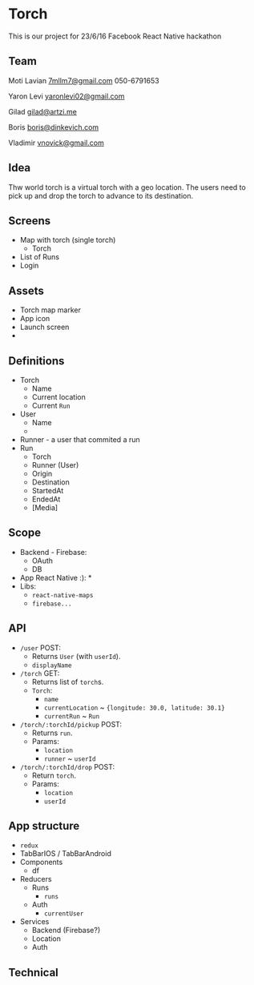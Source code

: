 # Torch
This is our project for 23/6/16 Facebook React Native hackathon

## Team

Moti Lavian
7mllm7@gmail.com
050-6791653

Yaron Levi
yaronlevi02@gmail.com

Gilad
gilad@artzi.me

Boris
boris@dinkevich.com

Vladimir
vnovick@gmail.com

## Idea
Thw world torch is a virtual torch with a geo location.
The users need to pick up and drop the torch to advance to its destination.

## Screens
* Map with torch (single torch)
  * Torch
* List of Runs
* Login

## Assets
* Torch map marker
* App icon
* Launch screen
*

## Definitions
* Torch
  * Name
  * Current location
  * Current `Run`
* User
  * Name
  *
* Runner - a user that commited a run
* Run
  * Torch
  * Runner (User)
  * Origin
  * Destination
  * StartedAt
  * EndedAt
  * [Media]

## Scope
* Backend - Firebase:
  * OAuth
  * DB
* App React Native :):
  *
* Libs:
  * `react-native-maps`
  * `firebase...`

## API
* `/user` POST:
  * Returns `User` (with `userId`).
  * `displayName`
* `/torch` GET:
  * Returns list of `torch`s.
  * `Torch`:
    * `name`
    * `currentLocation` ~ `{longitude: 30.0, latitude: 30.1}`
    * `currentRun` ~ `Run`
* `/torch/:torchId/pickup` POST:
  * Returns `run`.
  * Params:
    * `location`
    * `runner` ~ `userId`
* `/torch/:torchId/drop` POST:
  * Return `torch`.
  * Params:
    * `location`
    * `userId`

## App structure
* `redux`
* TabBarIOS / TabBarAndroid
* Components
  * df
* Reducers
  * Runs
    * `runs`
  * Auth
    * `currentUser`
* Services
  * Backend (Firebase?)
  * Location
  * Auth

## Technical
